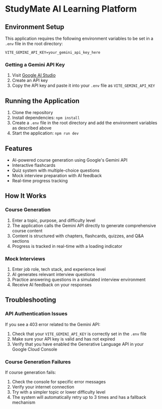 
# StudyMate AI Learning Platform

## Environment Setup

This application requires the following environment variables to be set in a `.env` file in the root directory:

```
VITE_GEMINI_API_KEY=your_gemini_api_key_here
```

### Getting a Gemini API Key

1. Visit [Google AI Studio](https://makersuite.google.com/app/apikey)
2. Create an API key
3. Copy the API key and paste it into your `.env` file as `VITE_GEMINI_API_KEY`

## Running the Application

1. Clone the repository
2. Install dependencies: `npm install`
3. Create a `.env` file in the root directory and add the environment variables as described above
4. Start the application: `npm run dev`

## Features

- AI-powered course generation using Google's Gemini API
- Interactive flashcards
- Quiz system with multiple-choice questions
- Mock interview preparation with AI feedback
- Real-time progress tracking

## How It Works

### Course Generation

1. Enter a topic, purpose, and difficulty level
2. The application calls the Gemini API directly to generate comprehensive course content
3. Content is structured with chapters, flashcards, quizzes, and Q&A sections
4. Progress is tracked in real-time with a loading indicator

### Mock Interviews

1. Enter job role, tech stack, and experience level
2. AI generates relevant interview questions
3. Practice answering questions in a simulated interview environment
4. Receive AI feedback on your responses

## Troubleshooting

### API Authentication Issues

If you see a 403 error related to the Gemini API:
1. Check that your `VITE_GEMINI_API_KEY` is correctly set in the `.env` file
2. Make sure your API key is valid and has not expired
3. Verify that you have enabled the Generative Language API in your Google Cloud Console

### Course Generation Failures

If course generation fails:
1. Check the console for specific error messages
2. Verify your internet connection
3. Try with a simpler topic or lower difficulty level
4. The system will automatically retry up to 3 times and has a fallback mechanism
